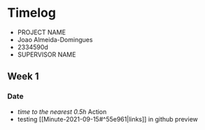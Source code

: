# Timelog

* PROJECT NAME
* Joao Almeida-Domingues
* 2334590d
* SUPERVISOR NAME

## Week 1

### Date

- *time to the nearest 0.5h* Action
- testing [[Minute-2021-09-15#^55e961|links]] in github preview
